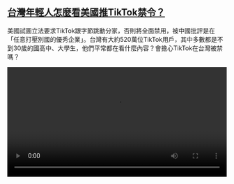 <!--1711095424000-->
[台灣年輕人怎麼看美國推TikTok禁令？](https://www.dw.com/zh/%E5%8F%B0%E7%81%A3%E5%B9%B4%E8%BC%95%E4%BA%BA%E6%80%8E%E9%BA%BC%E7%9C%8B%E7%BE%8E%E5%9C%8B%E6%8E%A8TikTok%E7%A6%81%E4%BB%A4%EF%BC%9F/a-68628782)
------

<p>美國試圖立法要求TikTok跟字節跳動分家，否則將全面禁用，被中國批評是在「任意打壓別國的優秀企業」。台灣有大約520萬位TikTok用戶，其中多數都是不到30歲的國高中、大學生，他們平常都在看什麼內容？會擔心TikTok在台灣被禁嗎？</small></p><video src="https://tvdownloaddw-a.akamaihd.net/Events/mp4/vdt_zh/2024/dwvgchi240321_tiktok-bansub_01icw_AVC_1280x720.mp4" controls style="width:100%"></video>
